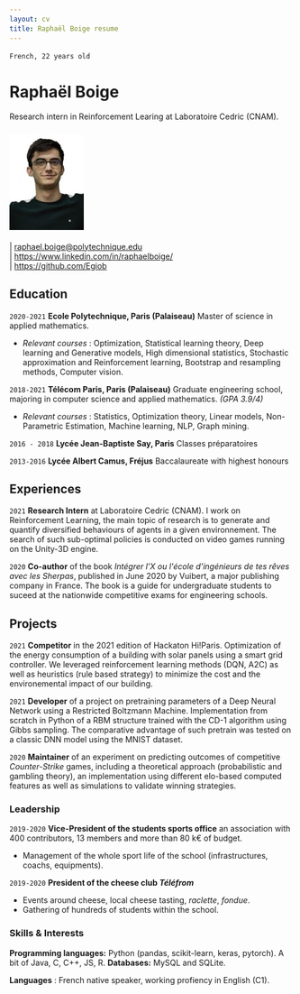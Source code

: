 ```yaml
---
layout: cv
title: Raphaël Boige resume
---
```

`French, 22 years old`
# Raphaël Boige

Research intern in Reinforcement Learing at Laboratoire Cedric (CNAM).
### ![](photo_id.jpg)
<div id="webaddress">
| <a href="mailto:raphael.boige@polytechnique.edu">raphael.boige@polytechnique.edu</a>
<br>
| <a href="https://www.linkedin.com/in/raphaelboige/">https://www.linkedin.com/in/raphaelboige/</a> <br>| <a href="https://github.com/Egiob">https://github.com/Egiob</a>
</div>

## Education

`2020-2021`
__Ecole Polytechnique, Paris (Palaiseau)__ Master of science in applied mathematics.

 - *Relevant courses* : Optimization, Statistical learning theory, Deep learning and Generative models, High dimensional statistics, Stochastic approximation and Reinforcement learning, Bootstrap and resampling methods, Computer vision.

`2018-2021`
__Télécom Paris, Paris (Palaiseau)__  Graduate engineering school, majoring in computer science and applied mathematics. *(GPA 3.9/4)*

 - *Relevant courses* : Statistics, Optimization theory, Linear models, Non-Parametric Estimation, Machine learning, NLP, Graph mining.


`2016 - 2018`
__Lycée Jean-Baptiste Say, Paris__ Classes préparatoires


`2013-2016`
__Lycée Albert Camus, Fréjus__ Baccalaureate with highest honours
 

## Experiences

`2021`
__Research Intern__ at Laboratoire Cedric (CNAM). I work on Reinforcement Learning, the main topic of research is to generate and quantify diversified behaviours of agents in a given environnement. The search of such sub-optimal policies is conducted on video games running on the Unity-3D engine.

`2020`
__Co-author__ of the book *Intégrer l'X ou l'école d'ingénieurs de tes rêves avec les Sherpas*, published in June 2020 by Vuibert, a major publishing company in France. The book is a guide for undergraduate students to suceed at the nationwide competitive exams for engineering schools.
<br>

## Projects

`2021`
__Competitor__ in the 2021 edition of Hackaton Hi!Paris. Optimization of the energy consumption of a building with solar panels using a smart grid controller. We leveraged reinforcement learning methods (DQN, A2C) as well as heuristics (rule based strategy) to minimize the cost and the environemental impact of our building.

`2021`
__Developer__ of a project on pretraining parameters of a Deep Neural Network using a Restricted Boltzmann Machine. Implementation from scratch in Python of a RBM structure trained with the CD-1 algorithm using Gibbs sampling. The comparative advantage of such pretrain was tested on a classic DNN model using the MNIST dataset.

`2020`
__Maintainer__ of an experiment on predicting outcomes of competitive *Counter-Strike* games, including a theoretical approach (probabilistic and gambling theory), an implementation using different elo-based computed features as well as simulations to validate winning strategies.
<br>


### Leadership

`2019-2020`
__Vice-President of the students sports office__ an association with 400 contributors, 13 members and more than 80 k€ of budget.
- Management of the whole sport life of the school (infrastructures, coachs, equipments).

`2019-2020`
__President of the cheese club *Téléfrom*__
- Events around cheese, local cheese tasting, *raclette*, *fondue*.
- Gathering of hundreds of students within the school.



### Skills & Interests

__Programming languages:__ Python (pandas, scikit-learn, keras, pytorch). A bit of Java, C, C++, JS, R.
__Databases:__ MySQL and SQLite.

__Languages__ : French native speaker, working profiency in English (C1).
